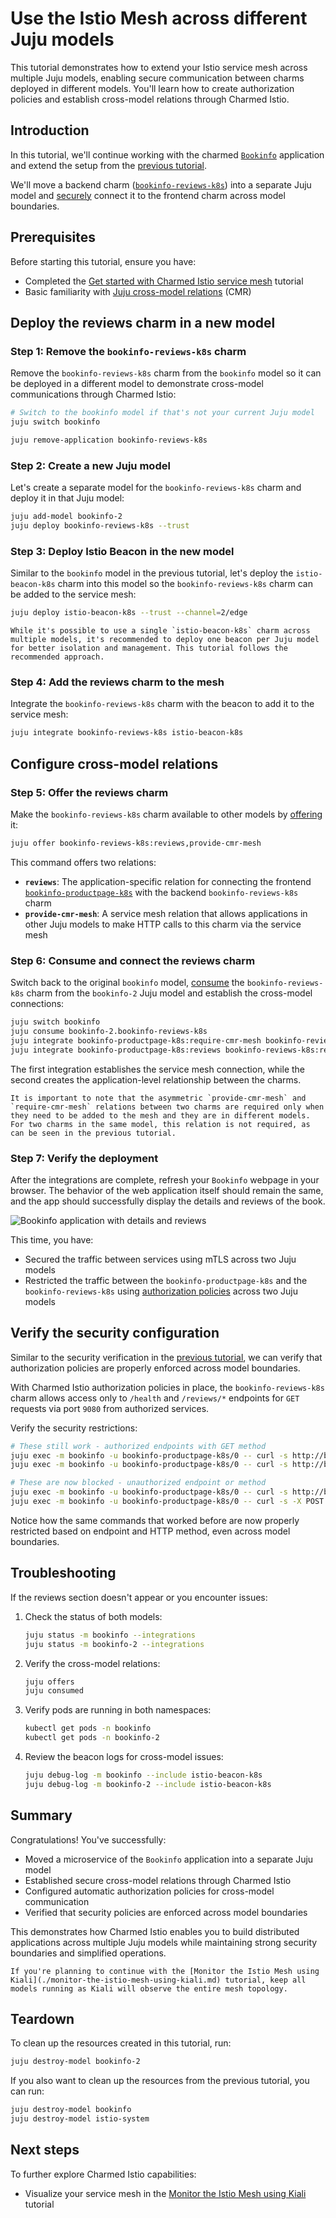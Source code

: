 <!-- vale off -->

# Use the Istio Mesh across different Juju models

<!-- vale on -->

This tutorial demonstrates how to extend your Istio service mesh across multiple Juju models, enabling secure communication between charms deployed in different models. You'll learn how to create authorization policies and establish cross-model relations through Charmed Istio.

## Introduction

In this tutorial, we'll continue working with the charmed [`Bookinfo`](https://istio.io/latest/docs/examples/bookinfo/) application and extend the setup from the [previous tutorial](./get-started-with-the-charmed-istio-mesh.md). 

We'll move a backend charm ([`bookinfo-reviews-k8s`](https://charmhub.io/bookinfo-reviews-k8s)) into a separate Juju model and [securely](./get-started-with-the-charmed-istio-mesh.md#why-do-we-need-charmed-istio) connect it to the frontend charm across model boundaries.

## Prerequisites

Before starting this tutorial, ensure you have:

- Completed the [Get started with Charmed Istio service mesh](./get-started-with-the-charmed-istio-mesh.md) tutorial
- Basic familiarity with [Juju cross-model relations](https://documentation.ubuntu.com/juju/stable/reference/cross-model-integration/) (CMR)

## Deploy the reviews charm in a new model

<!-- vale off -->

### Step 1: Remove the `bookinfo-reviews-k8s` charm

<!-- vale on -->

Remove the `bookinfo-reviews-k8s` charm from the `bookinfo` model so it can be deployed in a different model to demonstrate cross-model communications through Charmed Istio:

```bash
# Switch to the bookinfo model if that's not your current Juju model
juju switch bookinfo

juju remove-application bookinfo-reviews-k8s
```

<!-- vale off -->

### Step 2: Create a new Juju model

<!-- vale on -->

Let's create a separate model for the `bookinfo-reviews-k8s` charm and deploy it in that Juju model:

```bash
juju add-model bookinfo-2
juju deploy bookinfo-reviews-k8s --trust
```
<!-- vale off -->

### Step 3: Deploy Istio Beacon in the new model

<!-- vale on -->

Similar to the `bookinfo` model in the previous tutorial, let's deploy the `istio-beacon-k8s` charm into this model so the `bookinfo-reviews-k8s` charm can be added to the service mesh:

```bash
juju deploy istio-beacon-k8s --trust --channel=2/edge
```

```{note}
While it's possible to use a single `istio-beacon-k8s` charm across multiple models, it's recommended to deploy one beacon per Juju model for better isolation and management. This tutorial follows the recommended approach.
```

### Step 4: Add the reviews charm to the mesh

Integrate the `bookinfo-reviews-k8s` charm with the beacon to add it to the service mesh:

```bash
juju integrate bookinfo-reviews-k8s istio-beacon-k8s
```

## Configure cross-model relations

### Step 5: Offer the reviews charm

Make the `bookinfo-reviews-k8s` charm available to other models by [offering](https://documentation.ubuntu.com/juju/3.6/reference/juju-cli/list-of-juju-cli-commands/offer/) it:

```bash
juju offer bookinfo-reviews-k8s:reviews,provide-cmr-mesh
```

This command offers two relations:
- **`reviews`**: The application-specific relation for connecting the frontend [`bookinfo-productpage-k8s`](https://charmhub.io/bookinfo-productpage-k8s) with the backend `bookinfo-reviews-k8s` charm
- **`provide-cmr-mesh`**: A service mesh relation that allows applications in other Juju models to make HTTP calls to this charm via the service mesh

### Step 6: Consume and connect the reviews charm

Switch back to the original `bookinfo` model, [consume](https://documentation.ubuntu.com/juju/3.6/reference/juju-cli/list-of-juju-cli-commands/consume/) the `bookinfo-reviews-k8s` charm from the `bookinfo-2` Juju model and establish the cross-model connections:

```bash
juju switch bookinfo
juju consume bookinfo-2.bookinfo-reviews-k8s
juju integrate bookinfo-productpage-k8s:require-cmr-mesh bookinfo-reviews-k8s:provide-cmr-mesh
juju integrate bookinfo-productpage-k8s:reviews bookinfo-reviews-k8s:reviews
```

The first integration establishes the service mesh connection, while the second creates the application-level relationship between the charms.

```{note}
It is important to note that the asymmetric `provide-cmr-mesh` and `require-cmr-mesh` relations between two charms are required only when they need to be added to the mesh and they are in different models. For two charms in the same model, this relation is not required, as can be seen in the previous tutorial.
```

### Step 7: Verify the deployment

After the integrations are complete, refresh your `Bookinfo` webpage in your browser. The behavior of the web application itself should remain the same, and the app should successfully display the details and reviews of the book.

![Bookinfo application with details and reviews](../assets/images/bookinfo-details-reviews.png)

This time, you have:

- Secured the traffic between services using mTLS across two Juju models
- Restricted the traffic between the `bookinfo-productpage-k8s` and the `bookinfo-reviews-k8s` using [authorization policies](https://istio.io/latest/docs/reference/config/security/authorization-policy/) across two Juju models

## Verify the security configuration

Similar to the security verification in the [previous tutorial](./get-started-with-the-charmed-istio-mesh.md#verify-the-security-configuration), we can verify that authorization policies are properly enforced across model boundaries.

With Charmed Istio authorization policies in place, the `bookinfo-reviews-k8s` charm allows access only to `/health` and `/reviews/*` endpoints for `GET` requests via port `9080` from authorized services.

Verify the security restrictions:

```bash
# These still work - authorized endpoints with GET method
juju exec -m bookinfo -u bookinfo-productpage-k8s/0 -- curl -s http://bookinfo-reviews-k8s.bookinfo-2.svc.cluster.local:9080/health
juju exec -m bookinfo -u bookinfo-productpage-k8s/0 -- curl -s http://bookinfo-reviews-k8s.bookinfo-2.svc.cluster.local:9080/reviews/1

# These are now blocked - unauthorized endpoint or method
juju exec -m bookinfo -u bookinfo-productpage-k8s/0 -- curl -s http://bookinfo-reviews-k8s.bookinfo-2.svc.cluster.local:9080/
juju exec -m bookinfo -u bookinfo-productpage-k8s/0 -- curl -s -X POST http://bookinfo-reviews-k8s.bookinfo-2.svc.cluster.local:9080/reviews/1 -d '{}'
```

Notice how the same commands that worked before are now properly restricted based on endpoint and HTTP method, even across model boundaries.

## Troubleshooting

If the reviews section doesn't appear or you encounter issues:

1. Check the status of both models:
   ```bash
   juju status -m bookinfo --integrations
   juju status -m bookinfo-2 --integrations
   ```

2. Verify the cross-model relations:
   ```bash
   juju offers
   juju consumed
   ```

3. Verify pods are running in both namespaces:
   ```bash
   kubectl get pods -n bookinfo
   kubectl get pods -n bookinfo-2
   ```

4. Review the beacon logs for cross-model issues:
   ```bash
   juju debug-log -m bookinfo --include istio-beacon-k8s
   juju debug-log -m bookinfo-2 --include istio-beacon-k8s
   ```

## Summary

Congratulations! You've successfully:

- Moved a microservice of the `Bookinfo` application into a separate Juju model
- Established secure cross-model relations through Charmed Istio
- Configured automatic authorization policies for cross-model communication
- Verified that security policies are enforced across model boundaries

This demonstrates how Charmed Istio enables you to build distributed applications across multiple Juju models while maintaining strong security boundaries and simplified operations.

```{tip}
If you're planning to continue with the [Monitor the Istio Mesh using Kiali](./monitor-the-istio-mesh-using-kiali.md) tutorial, keep all models running as Kiali will observe the entire mesh topology.
```

## Teardown

To clean up the resources created in this tutorial, run:

```bash
juju destroy-model bookinfo-2
```

If you also want to clean up the resources from the previous tutorial, you can run:
```bash
juju destroy-model bookinfo
juju destroy-model istio-system
```

## Next steps

To further explore Charmed Istio capabilities:

- Visualize your service mesh in the [Monitor the Istio Mesh using Kiali](./monitor-the-istio-mesh-using-kiali.md) tutorial

